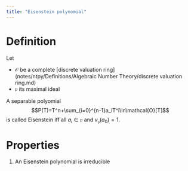 ```yaml
---
title: "Eisenstein polynomial"
---
```


# Definition
Let
- $\mathcal{O}$ be a complete [discrete valuation ring](notes/ntpy/Definitions/Algebraic Number Theory/discrete valuation ring.md)
- $\mathfrak{p}$ its maximal ideal

A separable polyomial $$P(T)=T^n+\sum_{i=0}^{n-1}a_iT^i\in\mathcal{O}[T]$$ is called Eisenstein iff all $a_i\in\mathfrak{p}$ and $v_\mathfrak{p}(a_0)=1$.

# Properties
1. An Eisenstein polynomial is irreducible
